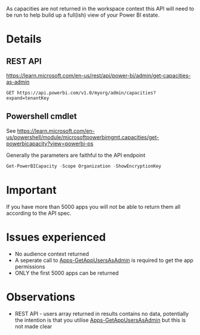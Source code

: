 As capacities are not returned in the workspace context this API will need to be run to help build up a full(ish) view of your Power BI estate. 


# Details
## REST API
https://learn.microsoft.com/en-us/rest/api/power-bi/admin/get-capacities-as-admin

```http
GET https://api.powerbi.com/v1.0/myorg/admin/capacities?expand=tenantKey
```

## Powershell cmdlet
See https://learn.microsoft.com/en-us/powershell/module/microsoftpowerbimgmt.capacities/get-powerbicapacity?view=powerbi-ps

Generally the parameters are faithful to the API endpoint
```powershell
Get-PowerBICapacity -Scope Organization -ShowEncryptionKey
```

# Important
If you have more than 5000 apps you will not be able to return them all according to the API spec.

# Issues experienced
* No audience context returned
* A seperate call to [Apps-GetAppUsersAsAdmin](../Apps-GetAppUsersAsAdmin/detail.md) is required to get the app permissions
* ONLY the first 5000 apps can be returned

# Observations
* REST API - users array returned in results contains no data, potentially the intention is that you utilise [Apps-GetAppUsersAsAdmin](../Apps-GetAppUsersAsAdmin/detail.md) but this is not made clear


